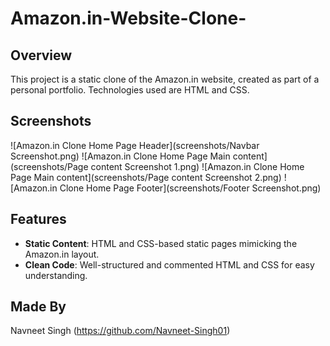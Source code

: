 # Amazon.in-Website-Clone-

## Overview
This project is a static clone of the Amazon.in website, created as part of a personal portfolio. Technologies used are HTML and CSS.

## Screenshots
![Amazon.in Clone Home Page Header](screenshots/Navbar Screenshot.png)
![Amazon.in Clone Home Page Main content](screenshots/Page content Screenshot 1.png)
![Amazon.in Clone Home Page Main content](screenshots/Page content Screenshot 2.png)
![Amazon.in Clone Home Page Footer](screenshots/Footer Screenshot.png)

## Features
- **Static Content**: HTML and CSS-based static pages mimicking the Amazon.in layout.
- **Clean Code**: Well-structured and commented HTML and CSS for easy understanding.

## Made By
Navneet Singh (https://github.com/Navneet-Singh01)
